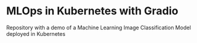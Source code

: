 # MLOps in Kubernetes with Gradio

Repository with a demo of a Machine Learning Image Classification Model deployed in Kubernetes 

